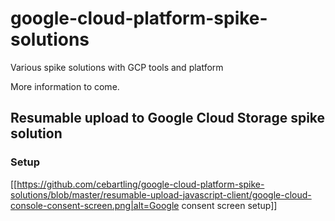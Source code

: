# google-cloud-platform-spike-solutions
Various spike solutions with GCP tools and platform

More information to come.


## Resumable upload to Google Cloud Storage spike solution

### Setup

[[https://github.com/cebartling/google-cloud-platform-spike-solutions/blob/master/resumable-upload-javascript-client/google-cloud-console-consent-screen.png|alt=Google consent screen setup]]
